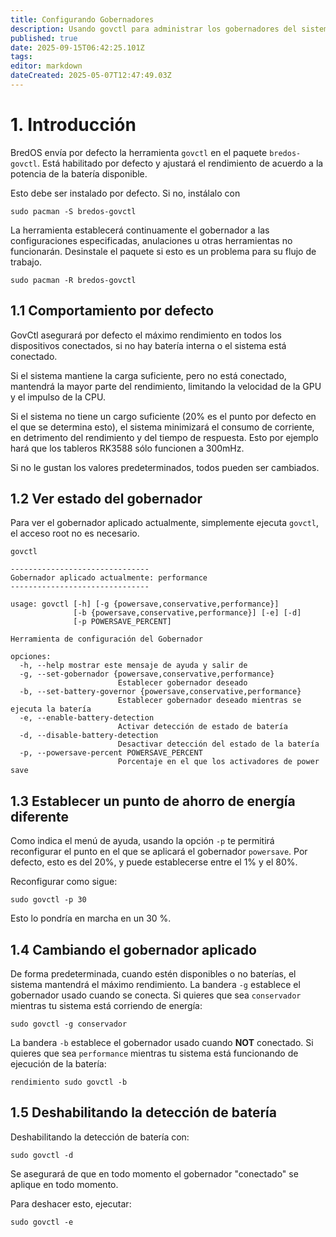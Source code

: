 ```yaml
---
title: Configurando Gobernadores
description: Usando govctl para administrar los gobernadores del sistema
published: true
date: 2025-09-15T06:42:25.101Z
tags:
editor: markdown
dateCreated: 2025-05-07T12:47:49.03Z
---
```


# 1. Introducción

BredOS envía por defecto la herramienta `govctl` en el paquete `bredos-govctl`.
Está habilitado por defecto y ajustará el rendimiento de acuerdo a la potencia de la batería disponible.

Esto debe ser instalado por defecto. Si no, instálalo con

```
sudo pacman -S bredos-govctl
```

La herramienta establecerá continuamente el gobernador a las configuraciones especificadas, anulaciones u otras herramientas no funcionarán.
Desinstale el paquete si esto es un problema para su flujo de trabajo.

```
sudo pacman -R bredos-govctl
```

## 1.1 Comportamiento por defecto

GovCtl asegurará por defecto el máximo rendimiento en todos los dispositivos conectados, si no hay batería interna o el sistema está conectado.

Si el sistema mantiene la carga suficiente, pero no está conectado, mantendrá la mayor parte del rendimiento, limitando la velocidad de la GPU y el impulso de la CPU.

Si el sistema no tiene un cargo suficiente (20% es el punto por defecto en el que se determina esto),
el sistema minimizará el consumo de corriente, en detrimento del rendimiento y del tiempo de respuesta.
Esto por ejemplo hará que los tableros RK3588 sólo funcionen a 300mHz.

Si no le gustan los valores predeterminados, todos pueden ser cambiados.

## 1.2 Ver estado del gobernador

Para ver el gobernador aplicado actualmente, simplemente ejecuta `govctl`, el acceso root no es necesario.

```
govctl
```

```
-------------------------------
Gobernador aplicado actualmente: performance
-------------------------------

usage: govctl [-h] [-g {powersave,conservative,performance}]
              [-b {powersave,conservative,performance}] [-e] [-d]
              [-p POWERSAVE_PERCENT]

Herramienta de configuración del Gobernador

opciones:
  -h, --help mostrar este mensaje de ayuda y salir de
  -g, --set-gobernador {powersave,conservative,performance}
                        Establecer gobernador deseado
  -b, --set-battery-governor {powersave,conservative,performance}
                        Establecer gobernador deseado mientras se ejecuta la batería
  -e, --enable-battery-detection
                        Activar detección de estado de batería
  -d, --disable-battery-detection
                        Desactivar detección del estado de la batería
  -p, --powersave-percent POWERSAVE_PERCENT
                        Porcentaje en el que los activadores de power save
```

## 1.3 Establecer un punto de ahorro de energía diferente

Como indica el menú de ayuda, usando la opción `-p` te permitirá reconfigurar el punto en el que se aplicará el gobernador `powersave`. Por defecto, esto es del 20%, y puede establecerse entre el 1% y el 80%.

Reconfigurar como sigue:

```
sudo govctl -p 30
```

Esto lo pondría en marcha en un 30 %.

## 1.4 Cambiando el gobernador aplicado

De forma predeterminada, cuando estén disponibles o no baterías, el sistema mantendrá el máximo rendimiento.
La bandera `-g` establece el gobernador usado cuando se conecta. Si quieres que sea `conservador` mientras tu sistema está corriendo de energía:

```
sudo govctl -g conservador
```

La bandera `-b` establece el gobernador usado cuando **NOT** conectado. Si quieres que sea `performance` mientras tu sistema está funcionando de ejecución de la batería:

```
rendimiento sudo govctl -b
```

## 1.5 Deshabilitando la detección de batería

Deshabilitando la detección de batería con:

```
sudo govctl -d
```

Se asegurará de que en todo momento el gobernador "conectado" se aplique en todo momento.

Para deshacer esto, ejecutar:

```
sudo govctl -e
```